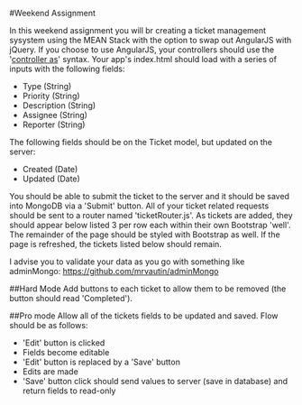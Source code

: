 #Weekend Assignment

In this weekend assignment you will br creating a ticket management sysystem using the MEAN Stack with the option to swap out AngularJS with jQuery. If you choose to use AngularJS, your controllers should use the '[controller as](https://docs.angularjs.org/api/ng/directive/ngController)' syntax.  Your app's index.html should load with a series of inputs with the following fields:

* Type (String)
* Priority (String)
* Description (String)
* Assignee (String)
* Reporter (String)

The following fields should be on the Ticket model, but updated on the server:
* Created (Date)
* Updated (Date)

You should be able to submit the ticket to the server and it should be saved into MongoDB via a 'Submit' button. All of your ticket related requests should be sent to a router named 'ticketRouter.js'. As tickets are added, they should appear below listed 3 per row each within their own Bootstrap 'well'. The remainder of the page should be styled with Bootstrap as well. If the page is refreshed, the tickets listed below should remain.   

I advise you to validate your data as you go with something like adminMongo: https://github.com/mrvautin/adminMongo

##Hard Mode
Add buttons to each ticket to allow them to be removed (the button should read 'Completed'). 

##Pro mode
Allow all of the tickets fields to be updated and saved. Flow should be as follows:
* 'Edit' button is clicked
* Fields become editable
* 'Edit' button is replaced by a 'Save' button
* Edits are made
* 'Save' button click should send values to  server (save in database) and return fields to read-only
